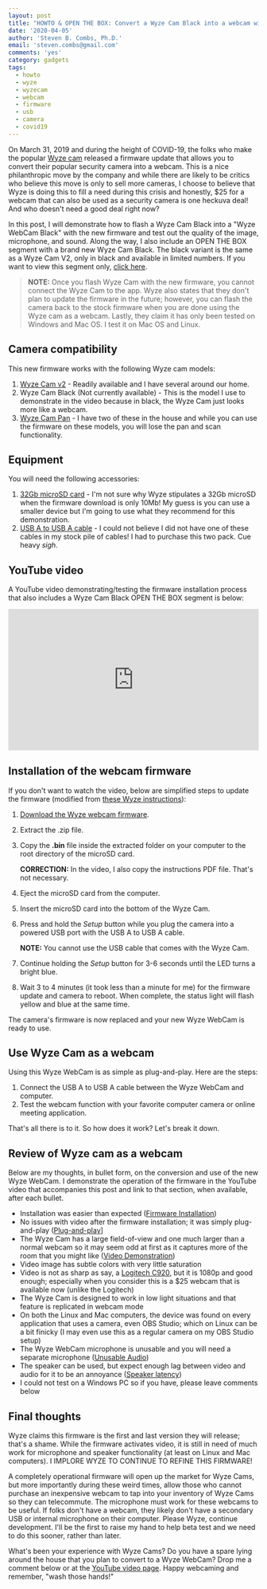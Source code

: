```yaml
---
layout: post
title: "HOWTO & OPEN THE BOX: Convert a Wyze Cam Black into a webcam with Wyze's new firmware"
date: '2020-04-05'
author: 'Steven B. Combs, Ph.D.'
email: 'steven.combs@gmail.com'
comments: 'yes'
category: gadgets
tags:
  - howto
  - wyze
  - wyzecam
  - webcam
  - firmware
  - usb
  - camera
  - covid19
---
```


On March 31, 2019 and during the height of COVID-19, the folks who make the popular [Wyze cam](https://amzn.to/2R2sgn6) released a firmware update that allows you to convert their popular security camera into a webcam. This is a nice philanthropic move by the company and while there are likely to be critics who believe this move is only to sell more cameras, I choose to believe that Wyze is doing this to fill a need during this crisis and honestly, $25 for a webcam that can also be used as a security camera is one heckuva deal! And who doesn't need a good deal right now?

In this post, I will demonstrate how to flash a Wyze Cam Black into a "Wyze WebCam Black" with the new firmware and test out the quality of the image, microphone, and sound. Along the way, I also include an OPEN THE BOX segment with a brand new Wyze Cam Black. The black variant is the same as a Wyze Cam V2, only in black and available in limited numbers. If you want to view this segment only, [click here](https://youtu.be/TOy8VQSQ_0Q?t=292).

> **NOTE:** Once you flash Wyze Cam with the new firmware, you cannot connect the Wyze Cam to the app. Wyze also states that they don't plan to update the firmware in the future; however, you can flash the camera back to the stock firmware when you are done using the Wyze cam as a webcam. Lastly, they claim it has only been tested on Windows and Mac OS. I test it on Mac OS and Linux.

## Camera compatibility

This new firmware works with the following Wyze cam models:

1. [Wyze Cam v2](https://amzn.to/2XcL5Yy) - Readily available and I have several around our home.
2. Wyze Cam Black (Not currently available) - This is the model I use to demonstrate in the video because in black, the Wyze Cam just looks more like a webcam.
2. [Wyze Cam Pan](https://amzn.to/3dW0L8E) - I have two of these in the house and while you can use the firmware on these models, you will lose the pan and scan functionality.

## Equipment

You will need the following accessories:

1. [32Gb microSD card](https://amzn.to/340oU9q) - I'm not sure why Wyze stipulates a 32Gb microSD when the firmware download is only 10Mb! My guess is you can use a smaller device but I'm going to use what they recommend for this demonstration.
2. [USB A to USB A cable](https://amzn.to/2Jtel5c) - I could not believe I did not have one of these cables in my stock pile of cables! I had to purchase this two pack. Cue heavy *sigh*.

## YouTube video

A YouTube video demonstrating/testing the firmware installation process that also includes a Wyze Cam Black OPEN THE BOX segment is below:

<div style="position:relative;padding-top:56.25%;"><p><iframe src="https://www.youtube.com/embed/TOy8VQSQ_0Q" frameborder="0" allowfullscreen style="position:absolute;top:0;left:0;width:100%;height:100%;"></iframe></p>
</div>

## Installation of the webcam firmware

If you don't want to watch the video, below are simplified steps to update the firmware (modified from [these Wyze instructions](https://support.wyzecam.com/hc/en-us/articles/360041605111-Webcam-Firmware-Instructions?goal=0_bb26009792-8defbf621a-46958059&mc_cid=8defbf621a&mc_eid=0e13bb0dcd)):

1. [Download the Wyze webcam firmware](https://wyze-firmware.s3-us-west-2.amazonaws.com/V2Webcam.zip).
2. Extract the .zip file.
3. Copy the **.bin** file inside the extracted folder on your computer to the root directory of the microSD card.

    **CORRECTION:** In the video, I also copy the instructions PDF file. That's not necessary.

4. Eject the microSD card from the computer.
5. Insert the microSD card into the bottom of the Wyze Cam.
6. Press and hold the _Setup_ button while you plug the camera into a powered USB port with the USB A to USB A cable.

    **NOTE:** You cannot use the USB cable that comes with the Wyze Cam.

7. Continue holding the _Setup_ button for 3-6 seconds until the LED turns a bright blue.
8. Wait 3 to 4 minutes (it took less than a minute for me) for the firmware update and camera to reboot. When complete, the status light will flash yellow and blue at the same time.

The camera's firmware is now replaced and your new Wyze WebCam is ready to use.

## Use Wyze Cam as a webcam

Using this Wyze WebCam is as simple as plug-and-play. Here are the steps:

1. Connect the USB A to USB A cable between the Wyze WebCam and computer.
2. Test the webcam function with your favorite computer camera or online meeting application.

That's all there is to it. So how does it work? Let's break it down.

## Review of Wyze cam as a webcam

Below are my thoughts, in bullet form, on the conversion and use of the new Wyze WebCam. I demonstrate the operation of the firmware in the YouTube video that accompanies this post and link to that section, when available, after each bullet.

* Installation was easier than expected ([Firmware Installation](https://youtu.be/TOy8VQSQ_0Q?t=49))
* No issues with video after the firmware installation; it was simply plug-and-play ([Plug-and-play](https://youtu.be/TOy8VQSQ_0Q?t=544)]
* The Wyze Cam has a large field-of-view and one much larger than a normal webcam so it may seem odd at first as it captures more of the room that you might like ([Video Demonstration](https://youtu.be/TOy8VQSQ_0Q?t=651))
* Video image has subtle colors with very little saturation
* Video is not as sharp as say, a [Logitech C920](https://amzn.to/2x3IFAP), but it is 1080p and good enough; especially when you consider this is a $25 webcam that is available now (unlike the Logitech)
* The Wyze Cam is designed to work in low light situations and that feature is replicated in webcam mode
* On both the Linux and Mac computers, the device was found on every application that uses a camera, even OBS Studio; which on Linux can be a bit finicky (I may even use this as a regular camera on my OBS Studio setup)
* The Wyze WebCam microphone is unusable and you will need a separate microphone ([Unusable Audio](https://youtu.be/TOy8VQSQ_0Q?t=687))
* The speaker can be used, but expect enough lag between video and audio for it to be an annoyance ([Speaker latency](https://youtu.be/TOy8VQSQ_0Q?t=780))
* I could not test on a Windows PC so if you have, please leave comments below

## Final thoughts

Wyze claims this firmware is the first and last version they will release; that's a shame. While the firmware activates video, it is still in need of much work for microphone and speaker functionality (at least on Linux and Mac computers). I IMPLORE WYZE TO CONTINUE TO REFINE THIS FIRMWARE!

A completely operational firmware will open up the market for Wyze Cams, but more importantly during these weird times, allow those who cannot purchase an inexpensive webcam to tap into your inventory of Wyze Cams so they can telecommute. The microphone must work for these webcams to be useful. If folks don't have a webcam, they likely don't have a secondary USB or internal microphone on their computer. Please Wyze, continue development. I'll be the first to raise my hand to help beta test and we need to do this sooner, rather than later.

What's been your experience with Wyze Cams? Do you have a spare lying around the house that you plan to convert to a Wyze WebCam? Drop me a comment below or at the [YouTube video page](https://www.youtube.com/watch?v=TOy8VQSQ_0Q). Happy webcaming and remember, "wash those hands!"
